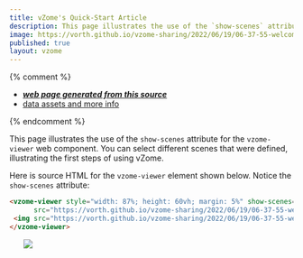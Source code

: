 ```yaml
---
title: vZome's Quick-Start Article
description: This page illustrates the use of the `show-scenes` attribute for the `vzome-viewer` web component.
image: https://vorth.github.io/vzome-sharing/2022/06/19/06-37-55-welcomeDodec/watermarked.png
published: true
layout: vzome
---
```


{% comment %}
 - [***web page generated from this source***](<https://vorth.github.io/vzome-sharing/2022/06/19/welcomeDodec-06-37-55.html>)
 - [data assets and more info](<https://github.com/vorth/vzome-sharing/tree/main/2022/06/19/06-37-55-welcomeDodec/>)
 
{% endcomment %}

This page illustrates the use of the `show-scenes` attribute for the `vzome-viewer` web component.
You can select different scenes that were defined, illustrating the first steps of using vZome.

Here is source HTML for the `vzome-viewer` element shown below.  Notice the `show-scenes` attribute:
 ```html
<vzome-viewer style="width: 87%; height: 60vh; margin: 5%" show-scenes="true"
       src="https://vorth.github.io/vzome-sharing/2022/06/19/06-37-55-welcomeDodec/welcomeDodec.vZome" >
  <img src="https://vorth.github.io/vzome-sharing/2022/06/19/06-37-55-welcomeDodec/watermarked.png" />
</vzome-viewer>
 ```

<vzome-viewer style="width: 87%; height: 60vh; margin: 5%" show-scenes="true"
       src="https://vorth.github.io/vzome-sharing/2022/06/19/06-37-55-welcomeDodec/welcomeDodec.vZome" >
  <img src="https://vorth.github.io/vzome-sharing/2022/06/19/06-37-55-welcomeDodec/watermarked.png" />
</vzome-viewer>
